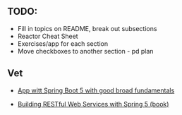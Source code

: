
## TODO:

- Fill in topics on README, break out subsections
- Reactor Cheat Sheet
- Exercises/app for each section
- Move checkboxes to another section - pd plan

## Vet

- [App witt Spring Boot 5 with good broad fundamentals](https://learning.oreilly.com/videos/spring-5-0-project/9781787284210/9781787284210-video1_1)

- [Building RESTful Web Services with Spring 5 (book)](https://learning.oreilly.com/library/view/building-restful-web/9781788475891/)
